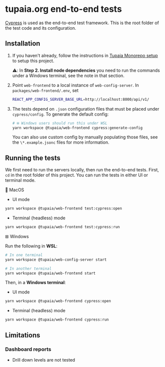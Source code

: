 # tupaia.org end-to-end tests

[Cypress](https://www.cypress.io/) is used as the end-to-end test framework. This is the root folder of the test code and its configuration.

## Installation

1. If you haven't already, follow the instructions in [Tupaia Monorepo setup](https://docs.beyondessential.com.au/books/software-development/page/tupaia-monorepo-setup) to setup this project.

   ⚠️: In **Step 2. Install node dependencies** you need to run the commands under a Windows terminal, see the note in that section.

2. Point `web-frontend` to a local instance of `web-config-server`. In `packages/web-frontend/.env`, set

   ```bash
   REACT_APP_CONFIG_SERVER_BASE_URL=http://localhost:8000/api/v1/
   ```

3. The tests depend on `.json` configuration files that must be placed under `cypress/config`. To generate the default config:

   ```bash
   # ⊞ Windows users should run this under WSL
   yarn workspace @tupaia/web-frontend cypress:generate-config
   ```

   You can also use custom config by manually populating those files, see the `\*.example.jsonc` files for more information.

## Running the tests

We first need to run the servers locally, then run the end-to-end tests. First, `cd` in the root folder of this project. You can run the tests in either UI or terminal mode.

🍎 MacOS

- UI mode

```bash
yarn workspace @tupaia/web-frontend test:cypress:open
```

- Terminal (headless) mode

```bash
yarn workspace @tupaia/web-frontend test:cypress:run
```

⊞ Windows

Run the following in **WSL**:

```bash
# In one terminal
yarn workspace @tupaia/web-config-server start

# In another terminal
yarn workspace @tupaia/web-frontend start
```

Then, in a **Windows terminal**:

- UI mode

```bash
yarn workspace @tupaia/web-frontend cypress:open
```

- Terminal (headless) mode

```bash
yarn workspace @tupaia/web-frontend cypress:run
```

## Limitations

### Dashboard reports

- Drill down levels are not tested
